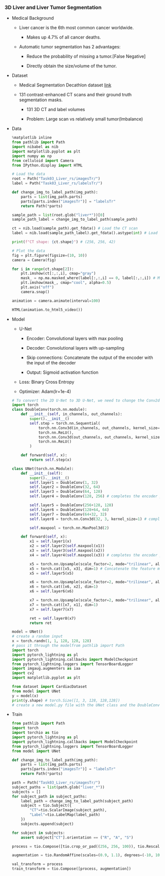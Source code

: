 ### 3D Liver and Liver Tumor Segmentation

- Medical Background

    - Liver cancer is the 6th most common cancer worldwide.
    
        - Makes up 4.7% of all cancer deaths.
        
    - Automatic tumor segmentation has 2 advantages:
    
        - Reduce the probability of missing a tumor.[False Negative]
        
        - Directly obtain the size/volume of the tumor.

- Dataset

    - Medical Segmentation Decathlon dataset [link](http://medicaldecathlon.com/dataaws/#:~:text=Task03_Liver,-Task04_Hippocampus)
    
    - 131 contrast-enhanced CT scans and their ground truth segmentation masks.
    
        - 131 3D CT and label volumes
        
        - Problem: Large scan vs relatively small tumor(Imbalance)    

- Data

    ```python
    %matplotlib inline
    from pathlib import Path
    import nibabel as nib
    import matplotlib.pyplot as plt
    import numpy as np
    from celluloid import Camera
    from IPython.display import HTML

    # Load the data
    root = Path("Task03_Liver_rs/imagesTr/")
    label = Path("Task03_Liver_rs/labelsTr/")

    def change_img_to_label_path(img_path):
        parts = list(img_path.parts)
        parts[parts.index("imagesTr")] = "labelsTr"
        return Path(*parts)

    sample_path = list(root.glob("liver*"))[0]
    sample_path_label = change_img_to_label_path(sample_path)

    ct = nib.load(sample_path).get_fdata() # Load the CT scan
    label = nib.load(sample_path_label).get_fdata().astype(int) # Load the label, cast to int

    print(f"CT shape: {ct.shape}") # (256, 256, 42)

    # Plot the data
    fig = plt.figure(figsize=(10, 10))
    camera = Camera(fig)

    for i in range(ct.shape[2]):
        plt.imshow(ct[:,:,i], cmap="gray")
        mask_ = np.ma.masked_where(label[:,:,i] == 0, label[:,:,i]) # Mask the background
        plt.imshow(mask_, cmap="cool", alpha=0.5)
        plt.axis("off")
        camera.snap()

    animation = camera.animate(interval=100)

    HTML(animation.to_html5_video())
    ```

- Model

    - U-Net
    
        - Encoder: Convolutional layers with max pooling
        
        - Decoder: Convolutional layers with up-sampling
        
        - Skip connections: Concatenate the output of the encoder with the input of the decoder
        
        - Output: Sigmoid activation function
        
    - Loss: Binary Cross Entropy
    
    - Optimizer: Adam(lr=1e-4)

    ```python
    # To convert the 2D U-Net to 3D U-Net, we need to change the Conv2d and MaxPool2d layers to Conv3d and MaxPool3d layers, respectively, and now since we have volumes instead of slices, we need to use trilinear upsampling instead of bilinear upsampling, and increase the output channels from 1 to 3
    import torch
    class DoubleConv(torch.nn.module):
        def __init__(self, in_channels, out_channels):
            super().__init__()
            self.step = torch.nn.Sequential(
                torch.nn.Conv3d(in_channels, out_channels, kernel_size=3, padding=1),
                torch.nn.ReLU(),
                torch.nn.Conv3d(out_channels, out_channels, kernel_size=3, padding=1),
                torch.nn.ReLU()
            )

        def forward(self, x):
            return self.step(x)

    class UNet(torch.nn.Module):
        def __init__(self):
            super().__init__()
            self.layer1 = DoubleConv(1, 32)
            self.layer2 = DoubleConv(32, 64)
            self.layer3 = DoubleConv(64, 128)
            self.layer4 = DoubleConv(128, 256) # completes the encoder part

            self.layer5 = DoubleConv(256+128, 128)
            self.layer6 = DoubleConv(128+64, 64)
            self.layer7 = DoubleConv(64+32, 32)
            self.layer8 = torch.nn.Conv3d(32, 3, kernel_size=1) # completes the decoder part

            self.maxpool = torch.nn.MaxPool3d(2)

        def forward(self, x):
            x1 = self.layer1(x)
            x2 = self.layer2(self.maxpool(x1))
            x3 = self.layer3(self.maxpool(x2))
            x4 = self.layer4(self.maxpool(x3)) # completes the encoder part

            x5 = torch.nn.Upsample(scale_factor=2, mode="trilinear", align_corners=True)(x4)
            x5 = torch.cat([x5, x3], dim=1) # Concatenate the feature maps from the encoder with the decoder, dim = 1 is the channel dimension
            x5 = self.layer5(x5)

            x6 = torch.nn.Upsample(scale_factor=2, mode="trilinear", align_corners=True)(x5)
            x6 = torch.cat([x6, x2], dim=1)
            x6 = self.layer6(x6)

            x7 = torch.nn.Upsample(scale_factor=2, mode="trilinear", align_corners=True)(x6)
            x7 = torch.cat([x7, x1], dim=1)
            x7 = self.layer7(x7)

            ret = self.layer8(x7)
            return ret

    model = UNet()
    # create a random input
    x = torch.randn(1, 1, 128, 128, 128)
    # pass it through the modelfrom pathlib import Path
    import torch
    import pytorch_lightning as pl
    import pytorch_lightning.callbacks import ModelCheckpoint
    from pytorch_lightning.loggers import TensorBoardLogger
    import imgaug.augmenters as iaa
    import cv2
    import matplotlib.pyplot as plt

    from dataset import CardiacDataset
    from model import UNet
    y = model(x)
    print(y.shape) # torch.Size([1, 3, 128, 128,128])
    # create a new model.py file with the UNet class and the DoubleConv class so that import it in the main script
    ```

- Train

    ```python
    from pathlib import Path
    import torch
    import torchio as tio
    import pytorch_lightning as pl
    import pytorch_lightning.callbacks import ModelCheckpoint
    from pytorch_lightning.loggers import TensorBoardLogger
    from model import UNet

    def change_img_to_label_path(img_path):
        parts = list(img_path.parts)
        parts[parts.index("imagesTr")] = "labelsTr"
        return Path(*parts)    

    path = Path("Task03_Liver_rs/imagesTr/")
    subject_paths = list(path.glob("liver_*"))
    subjects = []
    for subject_path in subject_paths:
        label_path = change_img_to_label_path(subject_path)
        subject = tio.Subject({
            "CT"=tio.ScalarImage(subject_path),
            "Label"=tio.LabelMap(label_path)
        })
        subjects.append(subject)

    for subject in subjects:
        assert subject["CT"].orientation == ("R", "A", "S")

    process = tio.Compose([tio.crop_or_pad((256, 256, 100)), tio.RescaleIntensity((-1, 1))])

    augmentation = tio.RandomAffine(scales=(0.9, 1.1), degrees=(-10, 10))

    val_transform = process
    train_transform = tio.Compose([process, augmentation])

    